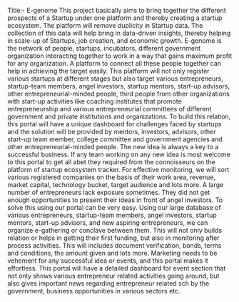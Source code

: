 Title:- E-genome
This project basically aims to bring together the different prospects of a Startup under one platform and thereby creating a startup ecosystem.
The platform will remove duplicity in Startup data. The collection of this data will help bring in data-driven insights, thereby helping in scale-up of Startups, job creation, and economic growth. 
E-genome is the network of people, startups, incubators, different government organization interacting together to work in a way that gains maximum profit for any organization. A platform to connect all these people together can help in achieving the target easily.
This platform will not only register various startups at different stages but also target various entrepreneurs, startup-team members, angel investors, startup mentors, start-up advisors, other entrepreneurial-minded people, third people from other organizations with start-up activities like coaching institutes that promote entrepreneurship and various entrepreneurial committees of different government and private institutions and organizations.
To build this relation, this portal will have a unique dashboard for challenges faced by startups and the solution will be provided by mentors, investors, advisors, other start-up team member, college committee and government agencies and other entrepreneurial-minded people.
The new idea is always a key to a successful business. If any team working on any new idea is most welcome to this portal to get all abet they required from the connoisseurs on the platform of startup ecosystem tracker.
For effective monitoring, we will sort various registered companies on the basis of their work area, revenue, market capital, technology bucket, target audience and lots more.
A large number of entrepreneurs lack exposure sometimes. They did not get enough opportunities to present their ideas in front of angel investors. To solve this using our portal can be very easy. Using our large database of various entrepreneurs, startup-team members, angel investors, startup mentors, start-up advisors, and new aspiring entrepreneurs, we can organize e-gathering or conclave between them. This will not only builds relation or helps in getting their first funding, but also in monitoring after process activities. This will includes document verification, bonds, terms and conditions, the amount given and lots more.
Marketing needs to be vehement for any successful idea or events, and this portal makes it effortless. This portal will have a detailed dashboard for event section that not only shows various entrepreneur related activities going around, but also gives important news regarding entrepreneur related sch by the government, business opportunities in various sectors etc.




